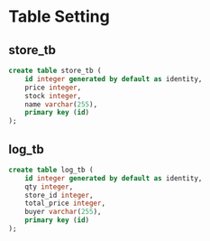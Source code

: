 # Table Setting

## store_tb

```sql
create table store_tb (
    id integer generated by default as identity,
    price integer,
    stock integer,
    name varchar(255),
    primary key (id)
);
```

## log_tb

```sql
create table log_tb (
    id integer generated by default as identity,
    qty integer,
    store_id integer,
    total_price integer,
    buyer varchar(255),
    primary key (id)
);
```
